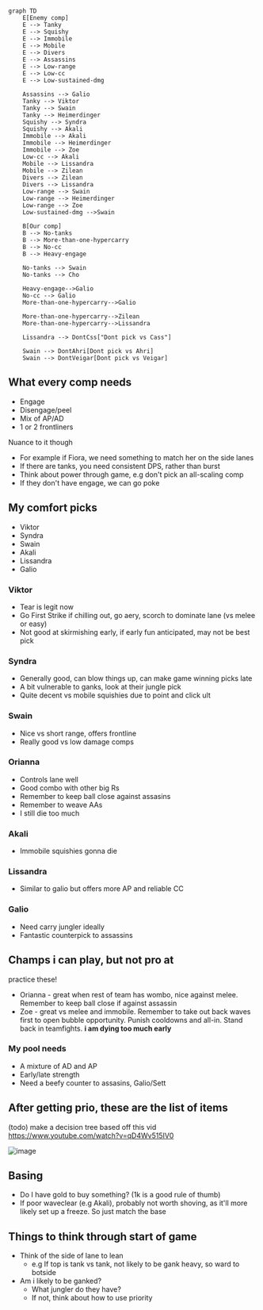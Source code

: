 ```mermaid


graph TD
    E[Enemy comp]
    E --> Tanky
    E --> Squishy
    E --> Immobile
    E --> Mobile
    E --> Divers
    E --> Assassins
    E --> Low-range
    E --> Low-cc
    E --> Low-sustained-dmg

    Assassins --> Galio
    Tanky --> Viktor
    Tanky --> Swain
    Tanky --> Heimerdinger
    Squishy --> Syndra
    Squishy --> Akali
    Immobile --> Akali
    Immobile --> Heimerdinger
    Immobile --> Zoe
    Low-cc --> Akali
    Mobile --> Lissandra
    Mobile --> Zilean
    Divers --> Zilean
    Divers --> Lissandra
    Low-range --> Swain
    Low-range --> Heimerdinger
    Low-range --> Zoe
    Low-sustained-dmg -->Swain

    B[Our comp]
    B --> No-tanks
    B --> More-than-one-hypercarry
    B --> No-cc
    B --> Heavy-engage

    No-tanks --> Swain
    No-tanks --> Cho
 
    Heavy-engage-->Galio
    No-cc --> Galio
    More-than-one-hypercarry-->Galio
    
    More-than-one-hypercarry-->Zilean
    More-than-one-hypercarry-->Lissandra

    Lissandra --> DontCss["Dont pick vs Cass"]

    Swain --> DontAhri[Dont pick vs Ahri]
    Swain --> DontVeigar[Dont pick vs Veigar]
```

## What every comp needs

- Engage
- Disengage/peel
- Mix of AP/AD
- 1 or 2 frontliners

Nuance to it though

- For example if Fiora, we need something to match her on the side lanes
- If there are tanks, you need consistent DPS, rather than burst
- Think about power through game, e.g don't pick an all-scaling comp
- If they don't have engage, we can go poke

## My comfort picks

- Viktor
- Syndra
- Swain
- Akali
- Lissandra
- Galio

### Viktor

- Tear is legit now
- Go First Strike if chilling out, go aery, scorch to dominate lane (vs melee or easy)
- Not good at skirmishing early, if early fun anticipated, may not be best pick

### Syndra

- Generally good, can blow things up, can make game winning picks late
- A bit vulnerable to ganks, look at their jungle pick
- Quite decent vs mobile squishies due to point and click ult

### Swain

- Nice vs short range, offers frontline
- Really good vs low damage comps

### Orianna

- Controls lane well
- Good combo with other big Rs
- Remember to keep ball close against assasins
- Remember to weave AAs
- I still die too much

### Akali

- Immobile squishies gonna die

### Lissandra

- Similar to galio but offers more AP and reliable CC

### Galio

- Need carry jungler ideally
- Fantastic counterpick to assassins

## Champs i can play, but not pro at

practice these!

- Orianna - great when rest of team has wombo, nice against melee. Remember to keep ball close if against assassin
- Zoe - great vs melee and immobile. Remember to take out back waves first to open bubble opportunity. Punish cooldowns and all-in. Stand back in teamfights. **i am dying too much early**


### My pool needs

- A mixture of AD and AP
- Early/late strength
- Need a beefy counter to assasins, Galio/Sett

## After getting prio, these are the list of items

(todo) make a decision tree based off this vid https://www.youtube.com/watch?v=qD4Wv515IV0

![image](https://user-images.githubusercontent.com/631756/203505009-25e893eb-b565-4493-8380-37425f68d3fe.png)

## Basing

- Do I have gold to buy something? (1k is a good rule of thumb)
- If poor waveclear (e.g Akali), probably not worth shoving, as it'll more likely set up a freeze. So just match the base

## Things to think through start of game

- Think of the side of lane to lean
   - e.g If top is tank vs tank, not likely to be gank heavy, so ward to botside
- Am i likely to be ganked?
   - What jungler do they have?
   - If not, think about how to use priority
   

